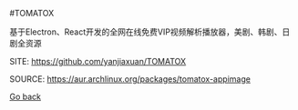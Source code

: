 #TOMATOX

 基于Electron、React开发的全网在线免费VIP视频解析播放器，美剧、韩剧、日剧全资源

 SITE: https://github.com/yanjiaxuan/TOMATOX

 SOURCE: https://aur.archlinux.org/packages/tomatox-appimage

 [Go back](https://portable-linux-apps.github.io/apps.html)
